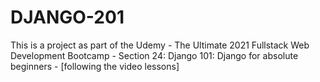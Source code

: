 # DJANGO-201
This is a project as part of the Udemy - The Ultimate 2021 Fullstack Web Development Bootcamp - Section 24: Django 101: Django for absolute beginners - [following the video lessons]
